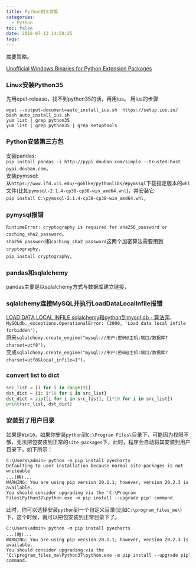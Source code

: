 ```yaml
---
title: Python相关收集
categories:
  - Python
toc: false
date: 2018-07-13 14:59:25
tags:
---
```

摘要暂略。
<!-- more -->

[Unofficial Windows Binaries for Python Extension Packages](https://www.lfd.uci.edu/~gohlke/pythonlibs/)  

### Linux安装Python35
先用epel-release，找不到python35的话，再用ius。
用ius的步骤
```
wget --output-document=auto_install_ius.sh  https://setup.ius.io/
bash auto_install_ius.sh
yum list | grep python35
yum list | grep python35 | grep setuptools
```

### Python安装第三方包
安装pandas:  
`pip install pandas -i http://pypi.douban.com/simple --trusted-host pypi.douban.com`，  
安装pymssql:  
从`https://www.lfd.uci.edu/~gohlke/pythonlibs/#pymssql`下载指定版本的`whl`文件(比如`pymssql‑2.1.4‑cp38‑cp38‑win_amd64.whl`)，并安装它:  
`pip install C:\pymssql‑2.1.4‑cp38‑cp38‑win_amd64.whl`，  

### pymysql报错
`RuntimeError: cryptography is required for sha256_password or caching_sha2_password`，  
`sha256_password`和`caching_sha2_password`这两个加密算法需要用到`cryptography`，  
`pip install cryptography`，  

### pandas和sqlalchemy
pandas主要是以sqlalchemy方式与数据库建立链接，  

### sqlalchemy连接MySQL并执行LoadDataLocalInfile报错
[LOAD DATA LOCAL INFILE sqlalchemy和python到mysql db - 算法网](http://ddrv.cn/a/355066)，  
`MySQLdb._exceptions.OperationalError: (2000, 'Load data local infile forbidden')`，  
原来`sqlalchemy.create_engine("mysql://用户:密码@主机:端口/数据库?charset=utf8")`，  
变成`sqlalchemy.create_engine("mysql://用户:密码@主机:端口/数据库?charset=utf8&local_infile=1")`，  

### convert list to dict
```python
src_list = [i for i in range(9)]
dst_dict = {i: i*10 for i in src_list}
dst_dict = zip([i for i in src_list], [i*10 for i in src_list])
print(src_list, dst_dict)
```

### 安装到了用户目录
如果是`Win10`，如果你安装`python`到`C:\Program Files\`目录下，可能因为权限不够，无法把包安装到正常的`site-packages`下，此时，程序会自动将其安装到用户目录下，如下所示：
```
C:\Users\admin> python -m pip install pyecharts
Defaulting to user installation because normal site-packages is not writeable
...(略)...
WARNING: You are using pip version 20.1.1; however, version 20.2.3 is available.
You should consider upgrading via the 'C:\Program Files\Python37\python.exe -m pip install --upgrade pip' command.
```
此时，你可以选择安装`python`到一个自定义目录(比如`C:\program_files_me\`)下，这个时候，就可以把包安装到正常目录下了。
```
C:\Users\admin> python -m pip install pyecharts
...(略)...
WARNING: You are using pip version 20.1.1; however, version 20.2.3 is available.
You should consider upgrading via the 'C:\program_files_me\Python37\python.exe -m pip install --upgrade pip' command.
```

